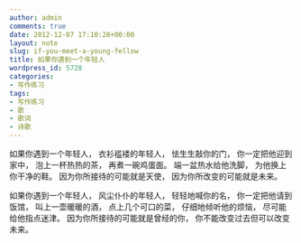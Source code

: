 ```yaml
---
author: admin
comments: true
date: 2012-12-07 17:10:28+00:00
layout: note
slug: if-you-meet-a-young-fellow
title: 如果你遇到一个年轻人
wordpress_id: 5728
categories:
- 写作练习
tags:
- 写作练习
- 歌
- 歌词
- 诗歌
---
```


如果你遇到一个年轻人，
衣衫褴褛的年轻人，
怯生生敲你的门，
你一定把他迎到家中，
泡上一杯热热的茶，
再煮一碗鸡蛋面。
端一盆热水给他洗脚，
为他换上你干净的鞋。
因为你所接待的可能就是天使，
因为你所改变的可能就是未来。

如果你遇到一个年轻人，
风尘仆仆的年轻人，
轻轻地喊你的名，
你一定把他请到饭馆，
叫上一壶暖暖的酒，
点上几个可口的菜，
仔细地倾听他的烦恼，
尽可能给他指点迷津。
因为你所接待的可能就是曾经的你，
你不能改变过去但可以改变未来。

